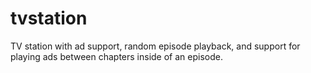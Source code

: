 # tvstation
TV station with ad support, random episode playback, and support for playing ads between chapters inside of an episode.
